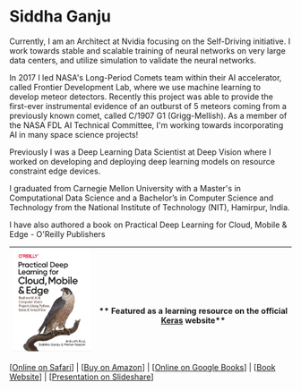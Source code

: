 # Siddha Ganju

Currently, I am an Architect at Nvidia focusing on the Self-Driving initiative. I work towards stable and scalable training of neural networks on very large data centers, and utilize simulation to validate the neural networks.

In 2017 I led NASA's Long-Period Comets team within their AI accelerator, called Frontier Development Lab, where we use machine learning to develop meteor detectors. Recently this project was able to provide the first-ever instrumental evidence of an outburst of 5 meteors coming from a previously known comet, called C/1907 G1 (Grigg-Mellish). As a member of the NASA FDL AI Technical Committee, I'm working towards incorporating AI in many space science projects!

Previously I was a Deep Learning Data Scientist at Deep Vision where I worked on developing and deploying deep learning models on resource constraint edge devices.

I graduated from Carnegie Mellon University with a Master's in Computational Data Science and a Bachelor’s in Computer Science and Technology from the National Institute of Technology (NIT), Hamirpur, India.

I have also authored a book on Practical Deep Learning for Cloud, Mobile & Edge - O'Reilly Publishers

| <a href="https://www.oreilly.com/library/view/practical-deep-learning/9781492034858/"><img src="https://github.com/sidgan/sidgan.github.com/raw/master/files/book-cover.PNG" width="200">|<br><br><br> \*\* <b>Featured as a learning resource on the official [Keras](https://keras.io/getting_started/learning_resources/) website</b>\*\*  |
|---|---|

[[Online on Safari](https://www.oreilly.com/library/view/practical-deep-learning/9781492034858/)] | [[Buy on Amazon](https://www.amazon.com/Practical-Learning-Cloud-Mobile-Hands/dp/149203486X/)] | [[Online on Google Books](https://books.google.com/books?id=B_3ovwEACAAJ)] | [[Book Website](http://practicaldeeplearning.ai/)] | [[Presentation on Slideshare](https://www.slideshare.net/anirudhkoul/deep-learning-on-mobile-2019-practitioners-guide)]


<!--  [![Siddha's github stats](https://github-readme-stats.vercel.app/api?username=sidgan&count_private=true&show_icons=true)](https://github.com/sidgan/github-readme-stats) -->
